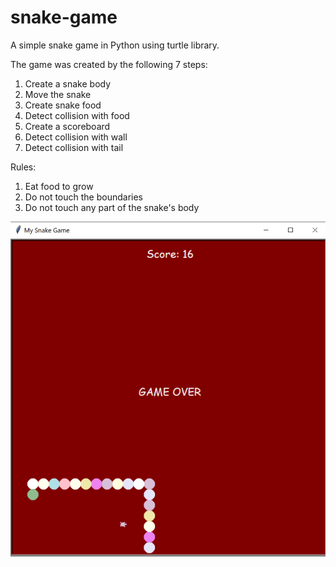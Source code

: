 # snake-game
A simple snake game in Python using turtle library.

The game was created by the following 7 steps:
1. Create a snake body
2. Move the snake
3. Create snake food
4. Detect collision with food
5. Create a scoreboard
6. Detect collision with wall
7. Detect collision with tail


Rules:

1. Eat food to grow
2. Do not touch the boundaries
3. Do not touch any part of the snake's body

![snake](Snakegame.png)

